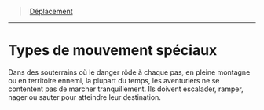 ﻿---
!Generic
Id: movement_hd.md#types-de-mouvement-spéciaux
ParentLink: movement_hd.md#déplacement
Name: Types de mouvement spéciaux
ParentName: Déplacement
NameLevel: 1
Attributes: {}
---
> [Déplacement](hd_movement.md)

---

# Types de mouvement spéciaux

Dans des souterrains où le danger rôde à chaque pas, en pleine montagne ou en territoire ennemi, la plupart du temps, les aventuriers ne se contentent pas de marcher tranquillement. Ils doivent escalader, ramper, nager ou sauter pour atteindre leur destination.

